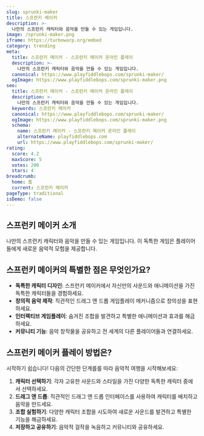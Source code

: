 ```yaml
---
slug: sprunki-maker
title: 스프런키 메이커
description: >-
  나만의 스프런키 캐릭터와 음악을 만들 수 있는 게임입니다.
image: /sprunki-maker.png
iframe: https://turbowarp.org/embed
category: trending
meta:
  title: 스프런키 메이커 - 스프런키 메이커 온라인 플레이
  description: >-
    나만의 스프런키 캐릭터와 음악을 만들 수 있는 게임입니다.
  canonical: https://www.playfiddlebops.com/sprunki-maker/
  ogImage: https://www.playfiddlebops.com/sprunki-maker.png
seo:
  title: 스프런키 메이커 - 스프런키 메이커 온라인 플레이
  description: >-
    나만의 스프런키 캐릭터와 음악을 만들 수 있는 게임입니다.
  keywords: 스프런키 메이커
  canonical: https://www.playfiddlebops.com/sprunki-maker/
  ogImage: https://www.playfiddlebops.com/sprunki-maker.png
  schema:
    name: 스프런키 메이커 - 스프런키 메이커 온라인 플레이
    alternateName: playfiddlebops.com
    url: https://www.playfiddlebops.com/sprunki-maker/
rating:
  score: 4.2
  maxScore: 5
  votes: 200
  stars: 4
breadcrumb:
  home: 홈
  current: 스프런키 메이커
pageType: traditional
isDemo: false
---
```


## 스프런키 메이커 소개

나만의 스프런키 캐릭터와 음악을 만들 수 있는 게임입니다. 이 독특한 게임은 플레이어들에게 새로운 음악적 모험을 제공합니다.

## 스프런키 메이커의 특별한 점은 무엇인가요?

- **독특한 캐릭터 디자인**: 스프런키 메이커에서 자신만의 사운드와 애니메이션을 가진 독특한 캐릭터들을 경험하세요.
- **창의적 음악 제작**: 직관적인 드래그 앤 드롭 게임플레이 메커니즘으로 창의성을 표현하세요.
- **인터랙티브 게임플레이**: 숨겨진 조합을 발견하고 특별한 애니메이션과 효과를 해금하세요.
- **커뮤니티 기능**: 음악 창작물을 공유하고 전 세계의 다른 플레이어들과 연결하세요.

## 스프런키 메이커 플레이 방법은?

시작하기 쉽습니다\! 다음의 간단한 단계를를 따라 음악적 여행을 시작해보세요:

1. **캐릭터 선택하기**: 각자 고유한 사운드와 스타일을 가진 다양한 독특한 캐릭터 중에서 선택하세요.
1. **드래그 앤 드롭**: 직관적인 드래그 앤 드롭 인터페이스를 사용하여 캐릭터를 배치하고 음악을 만드세요.
1. **조합 실험하기**: 다양한 캐릭터 조합을 시도하여 새로운 사운드를 발견하고 특별한 기능을 해금하세요.
1. **저장하고 공유하기**: 음악적 걸작을 녹음하고 커뮤니티와 공유하세요.
